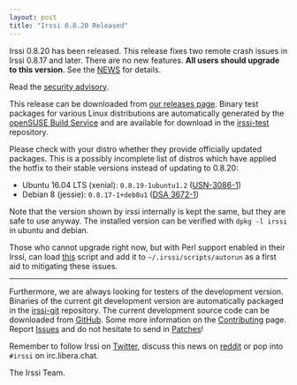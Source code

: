 ```yaml
---
layout: post
title: "Irssi 0.8.20 Released"
---
```


Irssi 0.8.20 has been released. This release fixes two remote crash
issues in Irssi 0.8.17 and later. There are no new features. **All
users should upgrade to this version**. See the
[NEWS](/NEWS/#v0-8-20) for
details.

Read the [security advisory](/security/html/irssi_sa_2016).


This release can be downloaded from [our releases
page](/NEWS/#v0-8-20). Binary test packages
for various Linux distributions are automatically generated by the
[openSUSE Build Service](https://build.opensuse.org/) and are
available for download in the
[irssi-test](https://software.opensuse.org/download.html?project=home:ailin_nemui:irssi-test;package=irssi)
repository.

Please check with your distro whether they provide officially updated
packages.  This is a possibly incomplete list of distros which have
applied the hotfix to their stable versions instead of updating to
0.8.20:

- Ubuntu 16.04 LTS (xenial): `0.8.19-1ubuntu1.2`
  ([USN-3086-1](https://www.ubuntu.com/usn/usn-3086-1/))
- Debian 8 (jessie): `0.8.17-1+deb8u1`
  ([DSA 3672-1](https://lists.debian.org/debian-security-announce/2016/msg00251.html))

Note that the version shown by irssi internally is kept the same, but
they are safe to use anyway. The installed version can be verified with
`dpkg -l irssi` in ubuntu and debian.

Those who cannot upgrade right now, but with Perl support enabled in
their Irssi, can load [this](/security/sa_patch.pl) script and add it to
`~/.irssi/scripts/autorun` as a first aid to mitigating these issues.

----

Furthermore, we are always looking for testers of the development
version. Binaries of the current git development version are
automatically packaged in the
[irssi-git](https://software.opensuse.org/download.html?project=home:ailin_nemui:irssi-git;package=irssi-git)
repository. The current development source code can be downloaded from
[GitHub](https://github.com/irssi/irssi). Some more information on the
[Contributing](https://irssi.org/development/) page.  Report
[Issues](https://github.com/irssi/irssi/issues) and do not hesitate to
send in [Patches](https://github.com/irssi/irssi/pulls)!

Remember to follow Irssi on
[Twitter](https://twitter.com/IrssiProject), discuss this news on
[reddit](https://www.reddit.com/r/linux/comments/53v4w7/urgent_irssi_security_update/)
or pop into `#irssi` on irc.libera.chat.

The Irssi Team.

